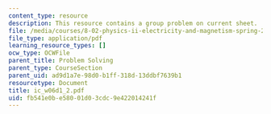 ```yaml
---
content_type: resource
description: This resource contains a group problem on current sheet.
file: /media/courses/8-02-physics-ii-electricity-and-magnetism-spring-2007/fb541e0be58001d03cdc9e422014241f_ic_w06d1_2.pdf
file_type: application/pdf
learning_resource_types: []
ocw_type: OCWFile
parent_title: Problem Solving
parent_type: CourseSection
parent_uid: ad9d1a7e-98d0-b1ff-318d-13ddbf7639b1
resourcetype: Document
title: ic_w06d1_2.pdf
uid: fb541e0b-e580-01d0-3cdc-9e422014241f
---
```

